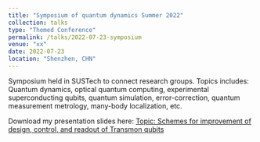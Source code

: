 ```yaml
---
title: "Symposium of quantum dynamics Summer 2022"
collection: talks
type: "Themed Conference"
permalink: /talks/2022-07-23-symposium
venue: "xx"
date: 2022-07-23
location: "Shenzhen, CHN"
---
```


Symposium held in SUSTech to connect research groups. Topics includes: Quantum dynamics, optical quantum computing, experimental superconducting qubits, quantum simulation, error-correction, quantum measurement metrology, many-body localization, etc. 

Download my presentation slides here:
[Topic: Schemes for improvement of design, control, and readout of
Transmon qubits](http://lockonchen.github.io/files/Present_my_projects.pdf)

